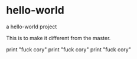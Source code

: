 # hello-world
a hello-world project

This is to make it different from the master. 

print "fuck cory"
print "fuck cory"
print "fuck cory"
